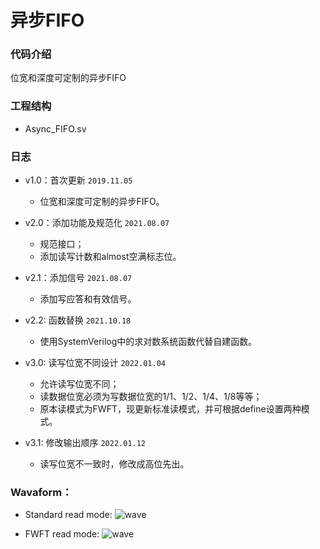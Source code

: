 # 异步FIFO
### 代码介绍
位宽和深度可定制的异步FIFO

### 工程结构

- Async_FIFO.sv   

### 日志

* v1.0：首次更新 `2019.11.05`
    * 位宽和深度可定制的异步FIFO。

* v2.0：添加功能及规范化 `2021.08.07`
   * 规范接口；
   * 添加读写计数和almost空满标志位。

* v2.1：添加信号 `2021.08.07`
   * 添加写应答和有效信号。
 
* v2.2: 函数替换 `2021.10.18`
   * 使用SystemVerilog中的求对数系统函数代替自建函数。

* v3.0: 读写位宽不同设计 `2022.01.04`
   * 允许读写位宽不同；
   * 读数据位宽必须为写数据位宽的1/1、1/2、1/4、1/8等等；
   * 原本读模式为FWFT，现更新标准读模式，并可根据define设置两种模式。

* v3.1: 修改输出顺序 `2022.01.12`
   * 读写位宽不一致时，修改成高位先出。

### Wavaform：

* Standard read mode:
![wave](https://raw.githubusercontent.com/Verdvana/Async_FIFO/v3.1/simulation/data/standard.jpg)

* FWFT read mode:
![wave](https://raw.githubusercontent.com/Verdvana/Async_FIFO/v3.1/simulation/data/FWFT.jpg)
